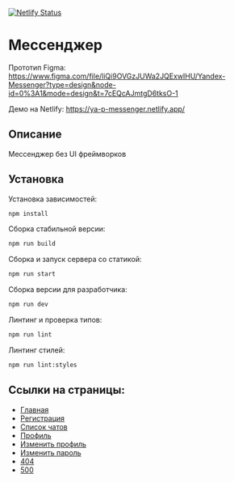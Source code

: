 [![Netlify Status](https://api.netlify.com/api/v1/badges/b0a60cf8-44ab-4dad-aa26-e586f8fcf2f9/deploy-status)](https://app.netlify.com/sites/ya-p-messenger/deploys)

# Мессенджер

Прототип Figma: https://www.figma.com/file/liQi9OVGzJUWa2JQExwIHU/Yandex-Messenger?type=design&node-id=0%3A1&mode=design&t=7cEQcAJmtgD6tksO-1

Демо на Netlify: https://ya-p-messenger.netlify.app/

## Описание

Мессенджер без UI фреймворков

## Установка

Установка зависимостей:

```bash
npm install
```

Сборка стабильной версии:

```bash
npm run build
```

Сборка и запуск сервера со статикой:

```bash
npm run start
```

Сборка версии для разработчика:

```bash
npm run dev
```

Линтинг и проверка типов:

```bash
npm run lint
```

Линтинг стилей:

```bash
npm run lint:styles
```

## Ссылки на страницы:

- [Главная](https://ya-p-messenger.netlify.app/)
- [Регистрация](https://ya-p-messenger.netlify.app/sign-up)
- [Список чатов](https://ya-p-messenger.netlify.app/chats)
- [Профиль](https://ya-p-messenger.netlify.app/profile)
- [Изменить профиль](https://ya-p-messenger.netlify.app/change-profile)
- [Изменить пароль](https://ya-p-messenger.netlify.app/change-password)
- [404](https://ya-p-messenger.netlify.app/404)
- [500](https://ya-p-messenger.netlify.app/500)
